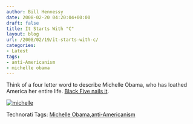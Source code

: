 ```yaml
---
author: Bill Hennessy
date: 2008-02-20 04:20:04+00:00
draft: false
title: It Starts With "C"
layout: blog
url: /2008/02/19/it-starts-with-c/
categories:
- Latest
tags:
- anti-Americanism
- michelle obama
---
```


Think of a four letter word to describe Michelle Obama, who has loathed America her entire life. [Black Five nails it](https://www.blackfive.net/main/2008/02/a-tale-ot-two-f.html).

 

 

[![michelle](https://hennessysview.com/wp-content/uploads/2008/02/michelle-thumb.jpg)
](https://hennessysview.com/wp-content/uploads/2008/02/michelle.jpg)   


 

Technorati Tags: [Michelle Obama](https://technorati.com/tags/Michelle%20Obama),[anti-Americanism](https://technorati.com/tags/anti-Americanism)
